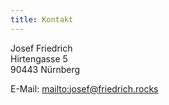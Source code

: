 ```yaml
---
title: Kontakt
---
```


Josef Friedrich<br>
Hirtengasse 5<br>
90443 Nürnberg

E-Mail: [mailto:josef@friedrich.rocks](mailto:josef@friedrich.rocks)